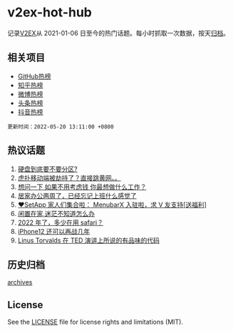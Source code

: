# v2ex-hot-hub

 记录[V2EX](https://www.v2ex.com/)从 2021-01-06 日至今的热门话题。每小时抓取一次数据，按天[归档](archives)。
 
 ## 相关项目

- [GitHub热榜](https://github.com/lonnyzhang423/github-hot-hub)
- [知乎热榜](https://github.com/lonnyzhang423/zhihu-hot-hub)
- [微博热榜](https://github.com/lonnyzhang423/weibo-hot-hub)
- [头条热榜](https://github.com/lonnyzhang423/toutiao-hot-hub)
- [抖音热榜](https://github.com/lonnyzhang423/douyin-hot-hub)


 `更新时间：2022-05-20 13:11:00 +0800`

## 热议话题

1. [硬盘到底要不要分区?](https://www.v2ex.com/t/853933)
1. [虎扑移动端被劫持了？直接跳黄网。。](https://www.v2ex.com/t/853925)
1. [想问一下 如果不用考虑钱 你最想做什么工作？](https://www.v2ex.com/t/854111)
1. [居家办公两周了，已经忘记上班什么感觉了](https://www.v2ex.com/t/853972)
1. [❤️SetApp 家人们集合啦： MenubarX 入驻啦，求 V 友支持[送福利]](https://www.v2ex.com/t/854039)
1. [闲置在家,迷茫不知道怎么办](https://www.v2ex.com/t/854070)
1. [2022 年了，多少在用 safari？](https://www.v2ex.com/t/854007)
1. [iPhone12 还可以再战几年](https://www.v2ex.com/t/854065)
1. [Linus Torvalds 在 TED 演讲上所说的有品味的代码](https://www.v2ex.com/t/854016)

## 历史归档

[archives](archives)

## License

See the [LICENSE](LICENSE) file for license rights and limitations (MIT).
